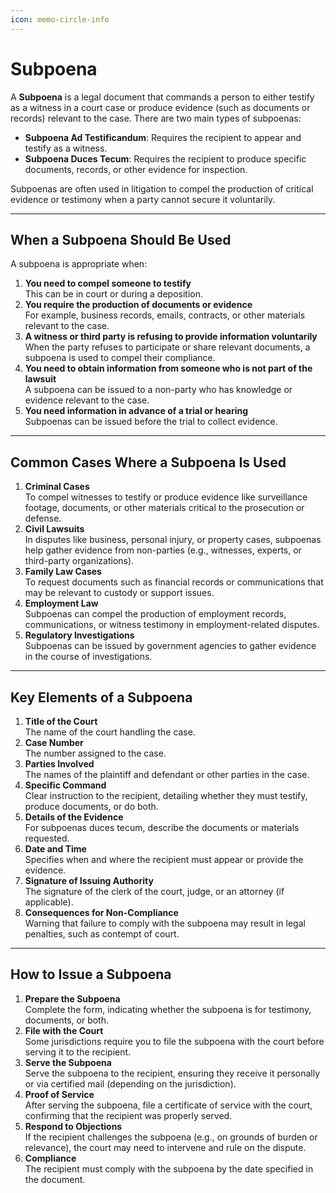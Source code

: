 ```yaml
---
icon: memo-circle-info
---
```


# Subpoena

A **Subpoena** is a legal document that commands a person to either testify as a witness in a court case or produce evidence (such as documents or records) relevant to the case. There are two main types of subpoenas:

* **Subpoena Ad Testificandum**: Requires the recipient to appear and testify as a witness.
* **Subpoena Duces Tecum**: Requires the recipient to produce specific documents, records, or other evidence for inspection.

Subpoenas are often used in litigation to compel the production of critical evidence or testimony when a party cannot secure it voluntarily.

***

## When a Subpoena Should Be Used

A subpoena is appropriate when:

1. **You need to compel someone to testify**\
   This can be in court or during a deposition.
2. **You require the production of documents or evidence**\
   For example, business records, emails, contracts, or other materials relevant to the case.
3. **A witness or third party is refusing to provide information voluntarily**\
   When the party refuses to participate or share relevant documents, a subpoena is used to compel their compliance.
4. **You need to obtain information from someone who is not part of the lawsuit**\
   A subpoena can be issued to a non-party who has knowledge or evidence relevant to the case.
5. **You need information in advance of a trial or hearing**\
   Subpoenas can be issued before the trial to collect evidence.

***

## Common Cases Where a Subpoena Is Used

1. **Criminal Cases**\
   To compel witnesses to testify or produce evidence like surveillance footage, documents, or other materials critical to the prosecution or defense.
2. **Civil Lawsuits**\
   In disputes like business, personal injury, or property cases, subpoenas help gather evidence from non-parties (e.g., witnesses, experts, or third-party organizations).
3. **Family Law Cases**\
   To request documents such as financial records or communications that may be relevant to custody or support issues.
4. **Employment Law**\
   Subpoenas can compel the production of employment records, communications, or witness testimony in employment-related disputes.
5. **Regulatory Investigations**\
   Subpoenas can be issued by government agencies to gather evidence in the course of investigations.

***

## Key Elements of a Subpoena

1. **Title of the Court**\
   The name of the court handling the case.
2. **Case Number**\
   The number assigned to the case.
3. **Parties Involved**\
   The names of the plaintiff and defendant or other parties in the case.
4. **Specific Command**\
   Clear instruction to the recipient, detailing whether they must testify, produce documents, or do both.
5. **Details of the Evidence**\
   For subpoenas duces tecum, describe the documents or materials requested.
6. **Date and Time**\
   Specifies when and where the recipient must appear or provide the evidence.
7. **Signature of Issuing Authority**\
   The signature of the clerk of the court, judge, or an attorney (if applicable).
8. **Consequences for Non-Compliance**\
   Warning that failure to comply with the subpoena may result in legal penalties, such as contempt of court.

***

## How to Issue a Subpoena

1. **Prepare the Subpoena**\
   Complete the form, indicating whether the subpoena is for testimony, documents, or both.
2. **File with the Court**\
   Some jurisdictions require you to file the subpoena with the court before serving it to the recipient.
3. **Serve the Subpoena**\
   Serve the subpoena to the recipient, ensuring they receive it personally or via certified mail (depending on the jurisdiction).
4. **Proof of Service**\
   After serving the subpoena, file a certificate of service with the court, confirming that the recipient was properly served.
5. **Respond to Objections**\
   If the recipient challenges the subpoena (e.g., on grounds of burden or relevance), the court may need to intervene and rule on the dispute.
6. **Compliance**\
   The recipient must comply with the subpoena by the date specified in the document.
